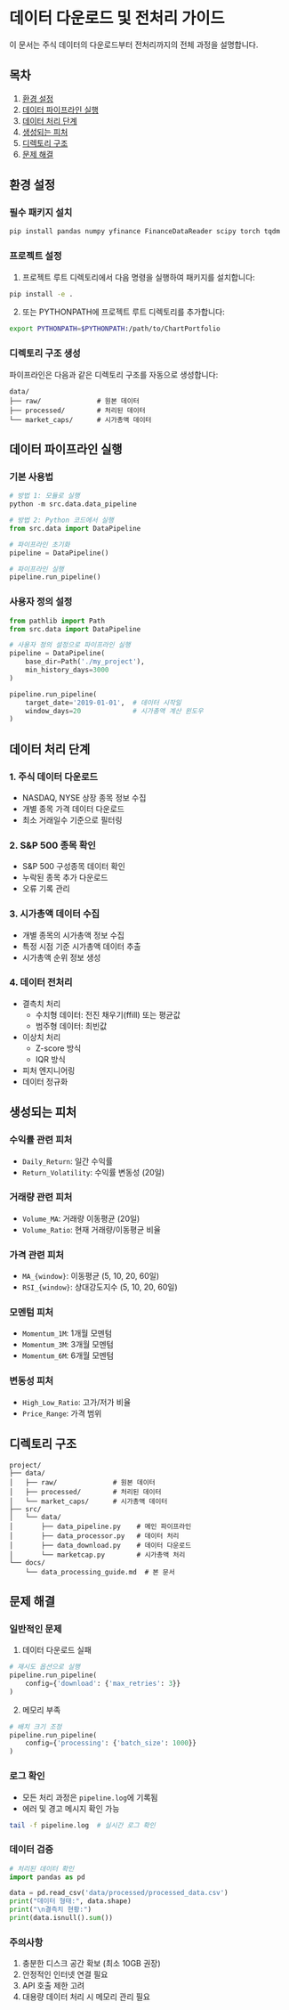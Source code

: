 # 데이터 다운로드 및 전처리 가이드

이 문서는 주식 데이터의 다운로드부터 전처리까지의 전체 과정을 설명합니다.

## 목차
1. [환경 설정](#환경-설정)
2. [데이터 파이프라인 실행](#데이터-파이프라인-실행)
3. [데이터 처리 단계](#데이터-처리-단계)
4. [생성되는 피처](#생성되는-피처)
5. [디렉토리 구조](#디렉토리-구조)
6. [문제 해결](#문제-해결)

## 환경 설정

### 필수 패키지 설치
```bash
pip install pandas numpy yfinance FinanceDataReader scipy torch tqdm
```

### 프로젝트 설정
1. 프로젝트 루트 디렉토리에서 다음 명령을 실행하여 패키지를 설치합니다:
```bash
pip install -e .
```

2. 또는 PYTHONPATH에 프로젝트 루트 디렉토리를 추가합니다:
```bash
export PYTHONPATH=$PYTHONPATH:/path/to/ChartPortfolio
```

### 디렉토리 구조 생성
파이프라인은 다음과 같은 디렉토리 구조를 자동으로 생성합니다:
```
data/
├── raw/              # 원본 데이터
├── processed/        # 처리된 데이터
└── market_caps/      # 시가총액 데이터
```

## 데이터 파이프라인 실행

### 기본 사용법
```python
# 방법 1: 모듈로 실행
python -m src.data.data_pipeline

# 방법 2: Python 코드에서 실행
from src.data import DataPipeline

# 파이프라인 초기화
pipeline = DataPipeline()

# 파이프라인 실행
pipeline.run_pipeline()
```

### 사용자 정의 설정
```python
from pathlib import Path
from src.data import DataPipeline

# 사용자 정의 설정으로 파이프라인 실행
pipeline = DataPipeline(
    base_dir=Path('./my_project'),
    min_history_days=3000
)

pipeline.run_pipeline(
    target_date='2019-01-01',  # 데이터 시작일
    window_days=20             # 시가총액 계산 윈도우
)
```

## 데이터 처리 단계

### 1. 주식 데이터 다운로드
- NASDAQ, NYSE 상장 종목 정보 수집
- 개별 종목 가격 데이터 다운로드
- 최소 거래일수 기준으로 필터링

### 2. S&P 500 종목 확인
- S&P 500 구성종목 데이터 확인
- 누락된 종목 추가 다운로드
- 오류 기록 관리

### 3. 시가총액 데이터 수집
- 개별 종목의 시가총액 정보 수집
- 특정 시점 기준 시가총액 데이터 추출
- 시가총액 순위 정보 생성

### 4. 데이터 전처리
- 결측치 처리
  - 수치형 데이터: 전진 채우기(ffill) 또는 평균값
  - 범주형 데이터: 최빈값
- 이상치 처리
  - Z-score 방식
  - IQR 방식
- 피처 엔지니어링
- 데이터 정규화

## 생성되는 피처

### 수익률 관련 피처
- `Daily_Return`: 일간 수익률
- `Return_Volatility`: 수익률 변동성 (20일)

### 거래량 관련 피처
- `Volume_MA`: 거래량 이동평균 (20일)
- `Volume_Ratio`: 현재 거래량/이동평균 비율

### 가격 관련 피처
- `MA_{window}`: 이동평균 (5, 10, 20, 60일)
- `RSI_{window}`: 상대강도지수 (5, 10, 20, 60일)

### 모멘텀 피처
- `Momentum_1M`: 1개월 모멘텀
- `Momentum_3M`: 3개월 모멘텀
- `Momentum_6M`: 6개월 모멘텀

### 변동성 피처
- `High_Low_Ratio`: 고가/저가 비율
- `Price_Range`: 가격 범위

## 디렉토리 구조

```
project/
├── data/
│   ├── raw/              # 원본 데이터
│   ├── processed/        # 처리된 데이터
│   └── market_caps/      # 시가총액 데이터
├── src/
│   └── data/
│       ├── data_pipeline.py    # 메인 파이프라인
│       ├── data_processor.py   # 데이터 처리
│       ├── data_download.py    # 데이터 다운로드
│       └── marketcap.py        # 시가총액 처리
└── docs/
    └── data_processing_guide.md  # 본 문서
```

## 문제 해결

### 일반적인 문제

1. 데이터 다운로드 실패
```python
# 재시도 옵션으로 실행
pipeline.run_pipeline(
    config={'download': {'max_retries': 3}}
)
```

2. 메모리 부족
```python
# 배치 크기 조정
pipeline.run_pipeline(
    config={'processing': {'batch_size': 1000}}
)
```

### 로그 확인
- 모든 처리 과정은 `pipeline.log`에 기록됨
- 에러 및 경고 메시지 확인 가능

```bash
tail -f pipeline.log  # 실시간 로그 확인
```

### 데이터 검증
```python
# 처리된 데이터 확인
import pandas as pd

data = pd.read_csv('data/processed/processed_data.csv')
print("데이터 형태:", data.shape)
print("\n결측치 현황:")
print(data.isnull().sum())
```

### 주의사항
1. 충분한 디스크 공간 확보 (최소 10GB 권장)
2. 안정적인 인터넷 연결 필요
3. API 호출 제한 고려
4. 대용량 데이터 처리 시 메모리 관리 필요 